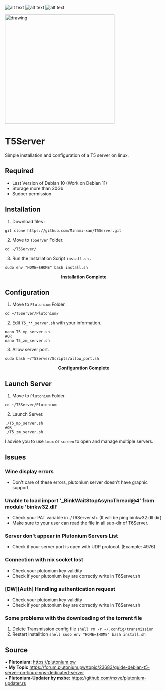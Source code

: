 
![alt text](https://img.shields.io/badge/Debian-10-red?logo=Debian)
![alt text](https://img.shields.io/badge/Debian-11-green?logo=Debian)
![alt text](https://img.shields.io/badge/Plutonium-T5-blue)

<img src="https://imgur.com/bBrx8Hf.png" alt="drawing" width="350"/> 

# T5Server
Simple installation and configuration of a T5 server on linux.

## Required
+ Last Version of Debian 10 (Work on Debian 11)
+ Storage more than 30Gb
+ Sudoer permission

## Installation
1. Download files : 
```shell 
git clone https://github.com/Minami-xan/T5Server.git
```
2. Move to `T5Server` Folder.
```shell
cd ~/T5Server/
```
3. Run the Installation Script `install.sh` .
```shell
sudo env "HOME=$HOME" bash install.sh
```
<center> <b>Installation Complete</b> </center>

## Configuration
1. Move to `Plutonium` Folder.
```shell
cd ~/T5Server/Plutonium/
```
2. Edit `T5_**_server.sh` with your information.
```shell
nano T5_mp_server.sh
#OR
nano T5_zm_server.sh
```
3. Allow server port.
```shell
sudo bash ~/T5Server/Scripts/allow_port.sh
```
<center> <b>Configuration Complete</b> </center>

## Launch Server
1. Move to `Plutonium` Folder.
```shell
cd ~/T5Server/Plutonium
```
2. Launch Server. 
```shell
./T5_mp_server.sh
#OR
./T5_zm_server.sh
```
   I advise you to use `tmux` or `screen` to open and manage multiple servers.

## Issues
### Wine display errors
   + Don't care of these errors, plutonium server doesn't have graphic support.

### Unable to load import '_BinkWaitStopAsyncThread@4' from module 'binkw32.dll'
   + Check your PAT variable in ./T6Server.sh. (It will be ping binkw32.dll dir)
   + Make sure to your user can read the file in all sub-dir of T6Server.

### Server don't appear in Plutonium Servers List
   + Check if your server port is open with UDP protocol. (Example: 4976)

### Connection with nix socket lost
   + Check your plutonium key validity
   + Check if your plutonium key are correctly write in T6Server.sh

### [DW][Auth] Handling authentication request
   + Check your plutonium key validity
   + Check if your plutonium key are correctly write in T6Server.sh

### Some problems with the downloading of the torrent file
   1. Delete Transmission config file ```shell rm -r ~/.config/transmission```
   2. Restart installtion ```shell sudo env "HOME=$HOME" bash install.sh```

## Source
• **Plutonium:** https://plutonium.pw <br>
• **My Topic** https://forum.plutonium.pw/topic/23683/guide-debian-t5-server-on-linux-vps-dedicated-server <br>
• **Plutonium-Updater by mxbe:** https://github.com/mxve/plutonium-updater.rs <br>

